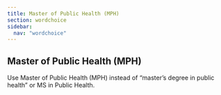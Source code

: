 ```yaml
---
title: Master of Public Health (MPH)
section: wordchoice
sidebar:
  nav: "wordchoice"
---
```

## Master of Public Health (MPH)

Use Master of Public Health (MPH) instead of “master’s degree in public health” or MS in Public Health.

